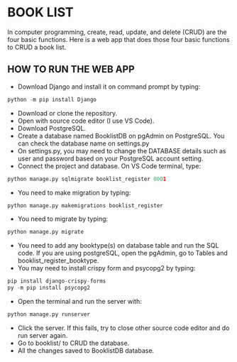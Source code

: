 # BOOK LIST

In computer programming, create, read, update, and delete (CRUD) are the four basic functions. Here is a web app that does those four basic functions to CRUD a book list.

## HOW TO RUN THE WEB APP

- Download Django and install it on command prompt by typing: 
```python
python -m pip install Django
```
- Download or clone the repository.
- Open with source code editor (I use VS Code).
- Download PostgreSQL.
- Create a database named BooklistDB on pgAdmin on PostgreSQL. You can check the database name on settings.py
- On settings.py, you may need to change the DATABASE details such as user and password based on your PostgreSQL account setting.
- Connect the project and database. On VS Code terminal, type: 
```python
python manage.py sqlmigrate booklist_register 0001
```
- You need to make migration by typing: 
```python
python manage.py makemigrations booklist_register
```
- You need to migrate by typing:
```python
python manage.py migrate
```
- You need to add any booktype(s) on database table and run the SQL code. If you are using postgreSQL, open the pgAdmin, go to Tables and booklist_register_booktype.
- You may need to install crispy form and psycopg2 by typing: 
```python
pip install django-crispy-forms
py -m pip install psycopg2
```
- Open the terminal and run the server with: 
```python
python manage.py runserver
```
- Click the server. If this fails, try to close other source code editor and do run server again.
- Go to booklist/ to CRUD the database.
- All the changes saved to BooklistDB database.
